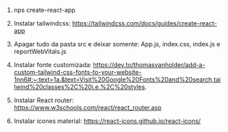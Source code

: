 


1. nps create-react-app
2. Instalar tailwindcss: https://tailwindcss.com/docs/guides/create-react-app
3. Apagar tudo da pasta src e deixar somente: App.js, index.css, index.js e reportWebVitals.js
4. Instalar fonte customizada: https://dev.to/thomasvanholder/add-a-custom-tailwind-css-fonts-to-your-website-1nn6#:~:text=1a.&text=Visit%20Google%20Fonts%20and%20search,tailwind%20classes%2C%20i.e.%2C%20styles.

5. Instalar React router: https://www.w3schools.com/react/react_router.asp

6. Instalar icones material: https://react-icons.github.io/react-icons/